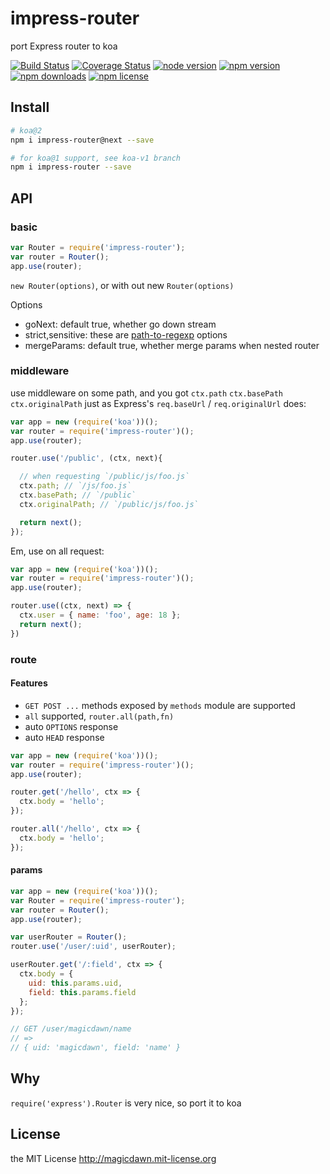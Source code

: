 # impress-router
port Express router to koa

[![Build Status](https://img.shields.io/travis/magicdawn/express-modern.svg?style=flat-square)](https://travis-ci.org/magicdawn/impress-router)
[![Coverage Status](https://img.shields.io/coveralls/magicdawn/impress-router.svg?style=flat-square)](https://coveralls.io/github/magicdawn/impress-router?branch=master)
[![node version](https://img.shields.io/node/v/impress-router.svg?style=flat-square)](https://www.npmjs.com/package/impress-router)
[![npm version](https://img.shields.io/npm/v/impress-router.svg?style=flat-square)](https://www.npmjs.com/package/impress-router)
[![npm downloads](https://img.shields.io/npm/dm/impress-router.svg?style=flat-square)](https://www.npmjs.com/package/impress-router)
[![npm license](https://img.shields.io/npm/l/impress-router.svg?style=flat-square)](http://magicdawn.mit-license.org)

## Install
```sh
# koa@2
npm i impress-router@next --save

# for koa@1 support, see koa-v1 branch
npm i impress-router --save
```

## API

### basic

```js
var Router = require('impress-router');
var router = Router();
app.use(router);
```

`new Router(options)`, or with out new `Router(options)`

Options

- goNext: default true, whether go down stream
- strict,sensitive: these are [path-to-regexp](https://github.com/pillarjs/path-to-regexp) options
- mergeParams: default true, whether merge params when nested router


### middleware

use middleware on some path, and you got `ctx.path` `ctx.basePath` `ctx.originalPath`
just as Express's `req.baseUrl` / `req.originalUrl` does:

```js
var app = new (require('koa'))();
var router = require('impress-router')();
app.use(router);

router.use('/public', (ctx, next){

  // when requesting `/public/js/foo.js`
  ctx.path; // `/js/foo.js`
  ctx.basePath; // `/public`
  ctx.originalPath; // `/public/js/foo.js`

  return next();
});

```

Em, use on all request:

```js
var app = new (require('koa'))();
var router = require('impress-router')();
app.use(router);

router.use((ctx, next) => {
  ctx.user = { name: 'foo', age: 18 };
  return next();
})
```

### route

#### Features

- `GET POST ...` methods exposed by `methods` module are supported
- `all` supported, `router.all(path,fn)`
- auto `OPTIONS` response
- auto `HEAD` response


```js
var app = new (require('koa'))();
var router = require('impress-router')();
app.use(router);

router.get('/hello', ctx => {
  ctx.body = 'hello';
});

router.all('/hello', ctx => {
  ctx.body = 'hello';
});
```

#### params

```js
var app = new (require('koa'))();
var Router = require('impress-router');
var router = Router();
app.use(router);

var userRouter = Router();
router.use('/user/:uid', userRouter);

userRouter.get('/:field', ctx => {
  ctx.body = {
    uid: this.params.uid,
    field: this.params.field
  };
});

// GET /user/magicdawn/name
// =>
// { uid: 'magicdawn', field: 'name' }
```

## Why
`require('express').Router` is very nice, so port it to koa

## License
the MIT License http://magicdawn.mit-license.org
